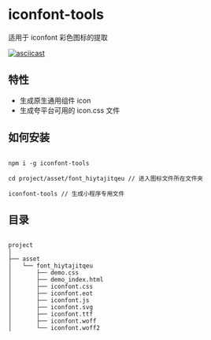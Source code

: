 # iconfont-tools

适用于 iconfont 彩色图标的提取

[![asciicast](https://asciinema.org/a/PNsjZSihUrCBU89WuODyc3Lws.svg)](https://asciinema.org/a/PNsjZSihUrCBU89WuODyc3Lws)

## 特性

- 生成原生通用组件 icon
- 生成夸平台可用的 icon.css 文件

## 如何安装

```shell

npm i -g iconfont-tools

cd project/asset/font_hiytajitqeu // 进入图标文件所在文件夹

iconfont-tools // 生成小程序专用文件

```

## 目录

```shell

project
│ 
├── asset
│   └── font_hiytajitqeu
│       ├── demo.css
│       ├── demo_index.html
│       ├── iconfont.css
│       ├── iconfont.eot
│       ├── iconfont.js
│       ├── iconfont.svg
│       ├── iconfont.ttf
│       ├── iconfont.woff
│       └── iconfont.woff2
```
